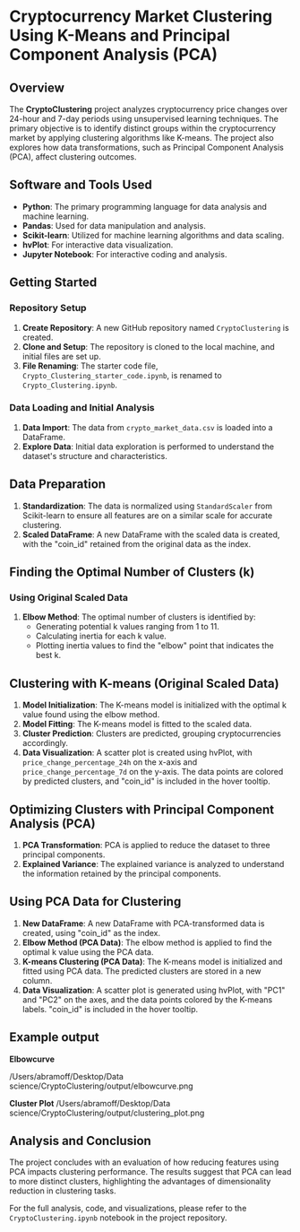 # Cryptocurrency Market Clustering Using K-Means and Principal Component Analysis (PCA)


## Overview
The **CryptoClustering** project analyzes cryptocurrency price changes over 24-hour and 7-day periods using unsupervised learning techniques. The primary objective is to identify distinct groups within the cryptocurrency market by applying clustering algorithms like K-means. The project also explores how data transformations, such as Principal Component Analysis (PCA), affect clustering outcomes.

## Software and Tools Used
- **Python**: The primary programming language for data analysis and machine learning.
- **Pandas**: Used for data manipulation and analysis.
- **Scikit-learn**: Utilized for machine learning algorithms and data scaling.
- **hvPlot**: For interactive data visualization.
- **Jupyter Notebook**: For interactive coding and analysis.

## Getting Started

### Repository Setup
1. **Create Repository**: A new GitHub repository named `CryptoClustering` is created.
2. **Clone and Setup**: The repository is cloned to the local machine, and initial files are set up.
3. **File Renaming**: The starter code file, `Crypto_Clustering_starter_code.ipynb`, is renamed to `Crypto_Clustering.ipynb`.

### Data Loading and Initial Analysis
1. **Data Import**: The data from `crypto_market_data.csv` is loaded into a DataFrame.
2. **Explore Data**: Initial data exploration is performed to understand the dataset's structure and characteristics.

## Data Preparation
1. **Standardization**: The data is normalized using `StandardScaler` from Scikit-learn to ensure all features are on a similar scale for accurate clustering.
2. **Scaled DataFrame**: A new DataFrame with the scaled data is created, with the "coin_id" retained from the original data as the index.

## Finding the Optimal Number of Clusters (k)

### Using Original Scaled Data
1. **Elbow Method**: The optimal number of clusters is identified by:
   - Generating potential k values ranging from 1 to 11.
   - Calculating inertia for each k value.
   - Plotting inertia values to find the "elbow" point that indicates the best k.

## Clustering with K-means (Original Scaled Data)
1. **Model Initialization**: The K-means model is initialized with the optimal k value found using the elbow method.
2. **Model Fitting**: The K-means model is fitted to the scaled data.
3. **Cluster Prediction**: Clusters are predicted, grouping cryptocurrencies accordingly.
4. **Data Visualization**: A scatter plot is created using hvPlot, with `price_change_percentage_24h` on the x-axis and `price_change_percentage_7d` on the y-axis. The data points are colored by predicted clusters, and "coin_id" is included in the hover tooltip.

## Optimizing Clusters with Principal Component Analysis (PCA)
1. **PCA Transformation**: PCA is applied to reduce the dataset to three principal components.
2. **Explained Variance**: The explained variance is analyzed to understand the information retained by the principal components.

## Using PCA Data for Clustering
1. **New DataFrame**: A new DataFrame with PCA-transformed data is created, using "coin_id" as the index.
2. **Elbow Method (PCA Data)**: The elbow method is applied to find the optimal k value using the PCA data.
3. **K-means Clustering (PCA Data)**: The K-means model is initialized and fitted using PCA data. The predicted clusters are stored in a new column.
4. **Data Visualization**: A scatter plot is generated using hvPlot, with "PC1" and "PC2" on the axes, and the data points colored by the K-means labels. "coin_id" is included in the hover tooltip.

## Example output

**Elbowcurve**

/Users/abramoff/Desktop/Data science/CryptoClustering/output/elbowcurve.png

**Cluster Plot**
/Users/abramoff/Desktop/Data science/CryptoClustering/output/clustering_plot.png


## Analysis and Conclusion
The project concludes with an evaluation of how reducing features using PCA impacts clustering performance. The results suggest that PCA can lead to more distinct clusters, highlighting the advantages of dimensionality reduction in clustering tasks.

For the full analysis, code, and visualizations, please refer to the `CryptoClustering.ipynb` notebook in the project repository.

